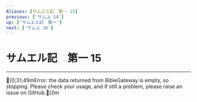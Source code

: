 ```yaml
---
Aliases: [サムエル記　第一 15]
previous: ['サム上 14']
up: ['サムエル記　第一']
next: ['サム上 16']
---
```

# サムエル記　第一 15

***
[0;31;49mError: the data returned from BibleGateway is empty, so stopping. Please check your usage, and if still a problem, please raise an issue on GitHub.[0m
